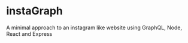 # instaGraph
A minimal approach to an instagram like website using GraphQL, Node, React and Express
